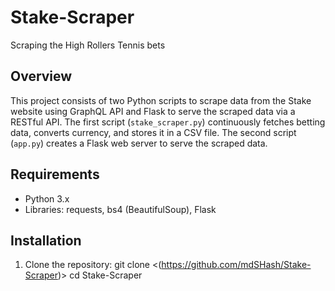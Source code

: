 # Stake-Scraper
Scraping the High Rollers Tennis bets

## Overview
This project consists of two Python scripts to scrape data from the Stake website using GraphQL API and Flask to serve the scraped data via a RESTful API. The first script (`stake_scraper.py`) continuously fetches betting data, converts currency, and stores it in a CSV file. The second script (`app.py`) creates a Flask web server to serve the scraped data.

## Requirements
- Python 3.x
- Libraries: requests, bs4 (BeautifulSoup), Flask

## Installation
1. Clone the repository:
  git clone <(https://github.com/mdSHash/Stake-Scraper)>
  cd Stake-Scraper

